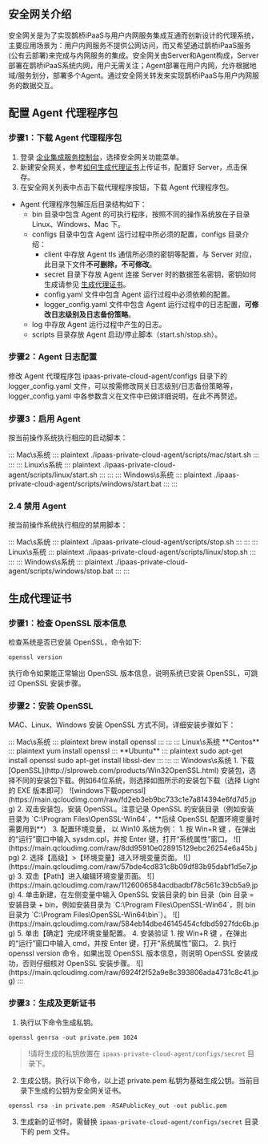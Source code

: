 

## 安全网关介绍

安全网关是为了实现鹊桥iPaaS与用户内网服务集成互通而创新设计的代理系统，主要应用场景为：用户内网服务不提供公网访问，而又希望通过鹊桥iPaaS服务(公有云部署)来完成与内网服务的集成。安全网关由Server和Agent构成，Server部署在鹊桥iPaaS系统内网，用户无需关注；Agent部署在用户内网，允许根据地域/服务划分，部署多个Agent。通过安全网关转发来实现鹊桥iPaaS与用户内网服务的数据交互。




## 配置 Agent 代理程序包 

### 步骤1：下载 Agent 代理程序包[](id:agent)

1. 登录 [企业集成服务控制台](https://console.cloud.tencent.com/eis)，选择安全网关功能菜单。
2. 新建安全网关，参考[如何生成代理证书]()上传证书，配置好 Server，点击保存。
3. 在安全网关列表中点击下载代理程序按钮，下载 Agent 代理程序包。
- Agent 代理程序包解压后目录结构如下：
  - bin 目录中包含 Agent 的可执行程序，按照不同的操作系统放在子目录 Linux、Windows、Mac 下。
  - configs 目录中包含 Agent 运行过程中所必须的配置，configs 目录介绍：
    - client 中存放 Agent tls 通信所必须的密钥等配置，与 Server 对应，此目录下文件**不可删除，不可修改**。
    - secret 目录下存放 Agent 连接 Server 时的数据签名密钥，密钥如何生成请参见 [生成代理证书](#certificate)。
    - config.yaml 文件中包含 Agent 运行过程中必须依赖的配置。
    - logger_config.yaml 文件中包含 Agent 运行过程中的日志配置，**可修改日志级别及日志备份策略**。
  - log 中存放 Agent 运行过程中产生的日志。
  - scripts 目录存放 Agent 启动/停止脚本（start.sh/stop.sh）。

### 步骤2：Agent 日志配置

修改 Agent 代理程序包 ipaas-private-cloud-agent/configs 目录下的 logger_config.yaml 文件，可以按需修改网关日志级别/日志备份策略等，logger_config.yaml 中各参数含义在文件中已做详细说明，在此不再赘述。

### 步骤3：启用 Agent

按当前操作系统执行相应的启动脚本：

<dx-tabs>
::: Mac\s系统
<dx-codeblock>
:::  plaintext
./ipaas-private-cloud-agent/scripts/mac/start.sh
:::
</dx-codeblock>
:::
::: Linux\s系统
<dx-codeblock>
:::  plaintext
./ipaas-private-cloud-agent/scripts/linux/start.sh
:::
</dx-codeblock>
:::
::: Windows\s系统
<dx-codeblock>
:::  plaintext
./ipaas-private-cloud-agent/scripts/windows/start.bat
:::
</dx-codeblock>
:::
</dx-tabs>



### 2.4 禁用 Agent

按当前操作系统执行相应的禁用脚本：


<dx-tabs>
::: Mac\s系统
<dx-codeblock>
:::  plaintext
./ipaas-private-cloud-agent/scripts/stop.sh
:::
</dx-codeblock>
:::
::: Linux\s系统
<dx-codeblock>
:::  plaintext
./ipaas-private-cloud-agent/scripts/linux/stop.sh
:::
</dx-codeblock>
:::
::: Windows\s系统
<dx-codeblock>
:::  plaintext
./ipaas-private-cloud-agent/scripts/windows/stop.bat
:::
</dx-codeblock>
:::
</dx-tabs>




## 生成代理证书[](id:certificate)

### 步骤1：检查 OpenSSL 版本信息

检查系统是否已安装 OpenSSL，命令如下:

```plaintext
openssl version
```

执行命令如果能正常输出 OpenSSL 版本信息，说明系统已安装 OpenSSL，可跳过 OpenSSL 安装步骤。

### 步骤2：安装 OpenSSL

MAC、Linux、Windows 安装 OpenSSL 方式不同，详细安装步骤如下：


<dx-tabs>
::: Mac\s系统
<dx-codeblock>
:::  plaintext
brew install openssl
:::
</dx-codeblock>
:::
::: Linux\s系统
**Centos**
<dx-codeblock>
:::  plaintext
  yum install openssl
:::
</dx-codeblock>
**Ubuntu**
<dx-codeblock>
:::  plaintext
  sudo apt-get install openssl 
  sudo apt-get install libssl-dev
:::
</dx-codeblock>
:::
::: Windows\s系统
1. 下载 [OpenSSL](http://slproweb.com/products/Win32OpenSSL.html) 安装包，选择不同的安装包下载。例如64位系统，则选择如图所示的安装包下载（选择 Light 的 EXE 版本即可）
  ![windows下载openssl](https://main.qcloudimg.com/raw/fd2eb3eb9bc733c1e7a814394e6fd7d5.jpg)
2. 双击安装包，安装 OpenSSL。注意记录 OpenSSL 的安装目录（例如安装目录为 `C:\Program Files\OpenSSL-Win64`，**后续 OpenSSL 配置环境变量时需要用到**）
3. 配置环境变量， 以 Win10 系统为例：
 1. 按 Win+R 键 ，在弹出的“运行”窗口中输入 sysdm.cpl，并按 Enter 键，打开“系统属性”窗口。
 ![](https://main.qcloudimg.com/raw/8dd95910e028915129ebc26254e6a45b.jpg)
 2. 选择【高级】>【环境变量】进入环境变量页面。
![](https://main.qcloudimg.com/raw/57bde4cd831c8b09df83b95dabf1d5e7.jpg)
 3. 双击【Path】进入编辑环境变量页面。
 ![](https://main.qcloudimg.com/raw/1126006584acdbadbf78c561c39cb5a9.jpg)
 4. 单击新建，在左侧变量中输入 OpenSSL 安装目录的 bin 目录（bin 目录 = 安装目录 + bin，例如安装目录为 `C:\Program Files\OpenSSL-Win64`，则 bin 目录为 `C:\Program Files\OpenSSL-Win64\bin`）。
![](https://main.qcloudimg.com/raw/584eb14dbe46145454cfdbd5927fdc6b.jpg)
 5. 单击【确定】完成环境变量配置。
4. 安装验证
 1. 按 Win+R 键 ，在弹出的“运行”窗口中输入 cmd，并按 Enter 键，打开“系统属性”窗口。
 2. 执行 openssl version 命令，如果出现 OpenSSL 版本信息，则说明 OpenSSL 安装成功，否则仔细核对 OpenSSL 安装步骤。
![](https://main.qcloudimg.com/raw/6924f2f52a9e8c393806ada4731c8c41.jpg)
:::
</dx-tabs>




### 步骤3：生成及更新证书

1. 执行以下命令生成私钥。
```plaintext
openssl genrsa -out private.pem 1024
```
 >!请将生成的私钥放置在 `ipaas-private-cloud-agent/configs/secret` 目录下。
2. 生成公钥。执行以下命令，以上述 private.pem 私钥为基础生成公钥。当前目录下生成的公钥为安全网关证书。
```plaintext
openssl rsa -in private.pem -RSAPublicKey_out -out public.pem
```
3. 生成新的证书时，需替换 `ipaas-private-cloud-agent/configs/secret` 目录下的 pem 文件。

